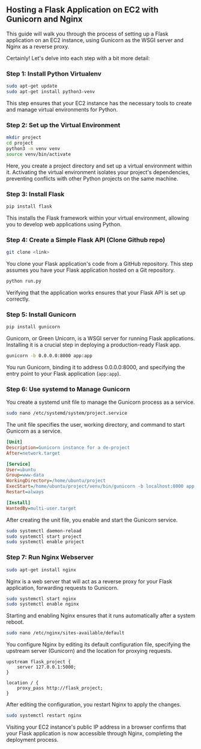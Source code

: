 
## Hosting a Flask Application on EC2 with Gunicorn and Nginx

This guide will walk you through the process of setting up a Flask application on an EC2 instance, using Gunicorn as the WSGI server and Nginx as a reverse proxy.

Certainly! Let's delve into each step with a bit more detail:

### Step 1: Install Python Virtualenv

```bash
sudo apt-get update
sudo apt-get install python3-venv
```

This step ensures that your EC2 instance has the necessary tools to create and manage virtual environments for Python.

### Step 2: Set up the Virtual Environment

```bash
mkdir project
cd project
python3 -m venv venv
source venv/bin/activate
```

Here, you create a project directory and set up a virtual environment within it. Activating the virtual environment isolates your project's dependencies, preventing conflicts with other Python projects on the same machine.

### Step 3: Install Flask

```bash
pip install flask
```

This installs the Flask framework within your virtual environment, allowing you to develop web applications using Python.

### Step 4: Create a Simple Flask API (Clone Github repo)

```bash
git clone <link>
```

You clone your Flask application's code from a GitHub repository. This step assumes you have your Flask application hosted on a Git repository.

```bash
python run.py
```

Verifying that the application works ensures that your Flask API is set up correctly.

### Step 5: Install Gunicorn

```bash
pip install gunicorn
```

Gunicorn, or Green Unicorn, is a WSGI server for running Flask applications. Installing it is a crucial step in deploying a production-ready Flask app.

```bash
gunicorn -b 0.0.0.0:8000 app:app
```

You run Gunicorn, binding it to address 0.0.0.0:8000, and specifying the entry point to your Flask application (`app:app`).

### Step 6: Use systemd to Manage Gunicorn

You create a systemd unit file to manage the Gunicorn process as a service.

```bash
sudo nano /etc/systemd/system/project.service
```

The unit file specifies the user, working directory, and command to start Gunicorn as a service.

```ini
[Unit]
Description=Gunicorn instance for a de-project
After=network.target

[Service]
User=ubuntu
Group=www-data
WorkingDirectory=/home/ubuntu/project
ExecStart=/home/ubuntu/project/venv/bin/gunicorn -b localhost:8000 app:app
Restart=always

[Install]
WantedBy=multi-user.target
```

After creating the unit file, you enable and start the Gunicorn service.

```bash
sudo systemctl daemon-reload
sudo systemctl start project
sudo systemctl enable project
```

### Step 7: Run Nginx Webserver

```bash
sudo apt-get install nginx
```

Nginx is a web server that will act as a reverse proxy for your Flask application, forwarding requests to Gunicorn.

```bash
sudo systemctl start nginx
sudo systemctl enable nginx
```

Starting and enabling Nginx ensures that it runs automatically after a system reboot.

```bash
sudo nano /etc/nginx/sites-available/default
```

You configure Nginx by editing its default configuration file, specifying the upstream server (Gunicorn) and the location for proxying requests.

```nginx
upstream flask_project {
    server 127.0.0.1:5000;
}

location / {
    proxy_pass http://flask_project;
}
```

After editing the configuration, you restart Nginx to apply the changes.

```bash
sudo systemctl restart nginx
```

Visiting your EC2 instance's public IP address in a browser confirms that your Flask application is now accessible through Nginx, completing the deployment process.
